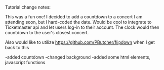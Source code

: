 Tutorial change notes:

This was a fun one! I decided to add a countdown to a concert I am attending soon, but I hard-coded the date. Would be cool to integrate to Ticketmaster api and let users log-in to their account. The clock would then countdown to the user's closest concert. 

Also would like to utilize https://github.com/PButcher/flipdown when I get back to this

-added countdown
-changed background
-added some html elements, javascript functions